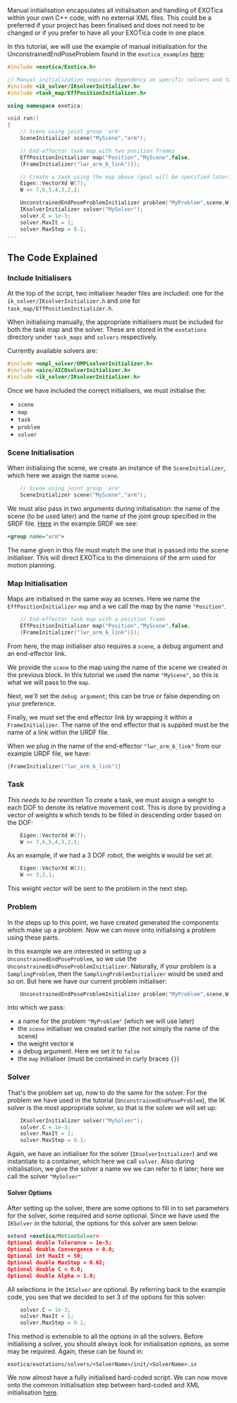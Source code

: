 Manual initialisation encapsulates all initialisation and handling of EXOTica within your own C++ code, with no external XML files. This could be a preferred if your project has been finalised and does not need to be changed or if you prefer to have all your EXOTica code in one place. 

In this tutorial, we will use the example of manual initialisation for the UnconstrainedEndPoseProblem found in the `exotica_examples` [here](https://github.com/openhumanoids/exotica/blob/master/examples/exotica_examples/src/manual.cpp):
```C++
#include <exotica/Exotica.h>

// Manual initialization requires dependency on specific solvers and task maps:
#include <ik_solver/IKsolverInitializer.h>
#include <task_map/EffPositionInitializer.h>

using namespace exotica;

void run()
{
    // Scene using joint group 'arm'
    SceneInitializer scene("MyScene","arm");

    // End-effector task map with two position frames
    EffPositionInitializer map("Position","MyScene",false,
    {FrameInitializer("lwr_arm_6_link")});

    // Create a task using the map above (goal will be specified later)
    Eigen::VectorXd W(7);
    W << 7,6,5,4,3,2,1;

    UnconstrainedEndPoseProblemInitializer problem("MyProblem",scene,W,false,{map});
    IKsolverInitializer solver("MySolver");
    solver.C = 1e-3;
    solver.MaxIt = 1;
    solver.MaxStep = 0.1;
...
```

## The Code Explained

### Include Initialisers 

At the top of the script, two initialiser header files are included: one for the `ik_solver/IKsolverInitializer.h` and one for `task_map/EffPositionInitializer.h`. 

When initialising manually, the appropriate initialisers must be included for both the task map and the solver. These are stored in the `exotations` directory under `task_maps` and `solvers` respectively.

Currently available solvers are:

```C++
#include <ompl_solver/OMPLsolverInitializer.h>
#include <aico/AICOsolverInitializer.h>
#include <ik_solver/IKsolverInitializer.h>
```
Once we have included the correct initialisers, we must initialise the: 
* `scene` 
* `map` 
* `task`
* `problem` 
* `solver`

### Scene Initialisation 

When initialising the scene, we create an instance of the `SceneInitializer`, which here we assign the name `scene`. 

```C++
    // Scene using joint group 'arm'
    SceneInitializer scene("MyScene","arm");
```

We must also pass in two arguments during initialisation: the name of the scene (to be used later) and the name of the joint group specified in the SRDF file. [Here](https://github.com/openhumanoids/exotica/blob/master/examples/exotica_examples/resources/lwr_simplified.srdf) in the example SRDF we see: 
```XML 
<group name="arm">
```

The name given in this file must match the one that is passed into the scene initialiser. This will direct EXOTica to the dimensions of the arm used for motion planning. 

### Map Initialisation 

Maps are initialised in the same way as scenes. Here we name the `EffPositionInitializer` `map` and a we call the map by the name `"Position"`. 

```C++
    // End-effector task map with a position frame
    EffPositionInitializer map("Position","MyScene",false,
    {FrameInitializer("lwr_arm_6_link")});
```

From here, the map initialiser also requires a `scene`, a debug argument and an end-effector link. 

We provide the `scene` to the map using the name of the scene we created in the previous block. In this tutorial we used the name `"MyScene"`, so this is what we will pass to the `map`.

Next, we'll set the `debug argument`; this can be true or false depending on your preference. 

Finally, we must set the end effector link by wrapping it within a `FrameInitializer`. The name of the end effector that is supplied must be the name of a link within the URDF file. 

When we plug in the name of the end-effector `"lwr_arm_6_link"` from our example URDF file, we have: 

```C++
{FrameInitializer("lwr_arm_6_link")}
```

### Task
*This needs to be rewritten*
To create a task, we must assign a weight to each DOF to denote its relative movement cost. This is done by providing a vector of weights `W` which tends to be filled in descending order based on the DOF:

```C++
    Eigen::VectorXd W(7);
    W << 7,6,5,4,3,2,1;
```

As an example, if we had a 3 DOF robot, the weights `W` would be set at:


```C++
    Eigen::VectorXd W(3);
    W << 3,2,1;
```
This weight vector will be sent to the problem in the next step.

### Problem

In the steps up to this point, we have created generated the components which make up a problem. Now we can move onto initialising a problem using these parts. 

In this example we are interested in setting up a `UnconstrainedEndPoseProblem`, so we use the `UnconstrainedEndPoseProblemInitializer`. Naturally, if your problem is a `SamplingProblem`, then the `SamplingProblemInitializer` would be used and so on. But here we have our current problem initialiser:

```C++
    UnconstrainedEndPoseProblemInitializer problem("MyProblem",scene,W,false,{map});
```

into which we pass: 
* a name for the problem `"MyProblem"` (which we will use later) 
* the `scene` initialiser we created earlier (the not simply the name of the scene) 
* the weight vector `W`
* a debug argument. Here we set it to `false`
* the `map` initialiser (must be contained in curly braces `{}`)

### Solver

That's the problem set up, now to do the same for the solver. For the problem we have used in the tutorial (`UnconstrainedEndPoseProblem`), the IK solver is the most appropriate solver, so that is the solver we will set up:

```C++
    IKsolverInitializer solver("MySolver");
    solver.C = 1e-3;
    solver.MaxIt = 1;
    solver.MaxStep = 0.1;
```

Again, we have an initialiser for the solver (`IKsolverInitializer`) and we instantiate to a container, which here we call `solver`. Also during initialisation, we give the solver a name we we can refer to it later; here we call the solver `"MySolver"`

#### Solver Options

After setting up the solver, there are some options to fill in to set parameters for the solver, some required and some optional. Since we have used the `IKSolver` in the tutorial, the options for this solver are seen below:

```XML
extend <exotica/MotionSolver>
Optional double Tolerance = 1e-5;
Optional double Convergence = 0.0;
Optional int MaxIt = 50;
Optional double MaxStep = 0.02;
Optional double C = 0.0;
Optional double Alpha = 1.0;
```

All selections in the `IKSolver` are optional. By referring back to the example code, you see that we decided to set 3 of the options for this solver: 
```C++
    solver.C = 1e-3;
    solver.MaxIt = 1;
    solver.MaxStep = 0.1;
```
This method is extensible to all the options in all the solvers. Before initialising a solver, you should always look for initialisation options, as some may be required. Again, these can be found in:

`exotica/exotations/solvers/<SolverName>/init/<SolverName>.in`

We now almost have a fully initialised hard-coded script. We can now move onto the common initialisation step between hard-coded and XML initialisation [here](https://github.com/openhumanoids/exotica/wiki/Common-Initialisation-Step).
